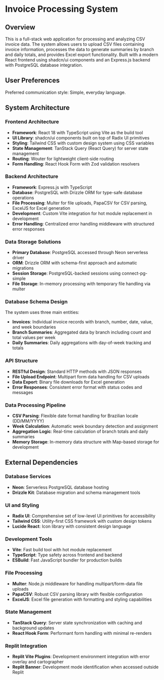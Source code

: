 # Invoice Processing System

## Overview

This is a full-stack web application for processing and analyzing CSV invoice data. The system allows users to upload CSV files containing invoice information, processes the data to generate summaries by branch and daily totals, and provides Excel export functionality. Built with a modern React frontend using shadcn/ui components and an Express.js backend with PostgreSQL database integration.

## User Preferences

Preferred communication style: Simple, everyday language.

## System Architecture

### Frontend Architecture
- **Framework**: React 18 with TypeScript using Vite as the build tool
- **UI Library**: shadcn/ui components built on top of Radix UI primitives
- **Styling**: Tailwind CSS with custom design system using CSS variables
- **State Management**: TanStack Query (React Query) for server state management
- **Routing**: Wouter for lightweight client-side routing
- **Form Handling**: React Hook Form with Zod validation resolvers

### Backend Architecture
- **Framework**: Express.js with TypeScript
- **Database**: PostgreSQL with Drizzle ORM for type-safe database operations
- **File Processing**: Multer for file uploads, PapaCSV for CSV parsing, ExcelJS for Excel generation
- **Development**: Custom Vite integration for hot module replacement in development
- **Error Handling**: Centralized error handling middleware with structured error responses

### Data Storage Solutions
- **Primary Database**: PostgreSQL accessed through Neon serverless driver
- **ORM**: Drizzle ORM with schema-first approach and automatic migrations
- **Session Storage**: PostgreSQL-backed sessions using connect-pg-simple
- **File Storage**: In-memory processing with temporary file handling via multer

### Database Schema Design
The system uses three main entities:
- **Invoices**: Individual invoice records with branch, number, date, value, and week boundaries
- **Branch Summaries**: Aggregated data by branch including count and total values per week
- **Daily Summaries**: Daily aggregations with day-of-week tracking and totals

### API Structure
- **RESTful Design**: Standard HTTP methods with JSON responses
- **File Upload Endpoint**: Multipart form data handling for CSV uploads
- **Data Export**: Binary file downloads for Excel generation
- **Error Responses**: Consistent error format with status codes and messages

### Data Processing Pipeline
- **CSV Parsing**: Flexible date format handling for Brazilian locale (DD/MM/YYYY)
- **Week Calculation**: Automatic week boundary detection and assignment
- **Aggregation Logic**: Real-time calculation of branch totals and daily summaries
- **Memory Storage**: In-memory data structure with Map-based storage for development

## External Dependencies

### Database Services
- **Neon**: Serverless PostgreSQL database hosting
- **Drizzle Kit**: Database migration and schema management tools

### UI and Styling
- **Radix UI**: Comprehensive set of low-level UI primitives for accessibility
- **Tailwind CSS**: Utility-first CSS framework with custom design tokens
- **Lucide React**: Icon library with consistent design language

### Development Tools
- **Vite**: Fast build tool with hot module replacement
- **TypeScript**: Type safety across frontend and backend
- **ESBuild**: Fast JavaScript bundler for production builds

### File Processing
- **Multer**: Node.js middleware for handling multipart/form-data file uploads
- **PapaCSV**: Robust CSV parsing library with flexible configuration
- **ExcelJS**: Excel file generation with formatting and styling capabilities

### State Management
- **TanStack Query**: Server state synchronization with caching and background updates
- **React Hook Form**: Performant form handling with minimal re-renders

### Replit Integration
- **Replit Vite Plugins**: Development environment integration with error overlay and cartographer
- **Replit Banner**: Development mode identification when accessed outside Replit